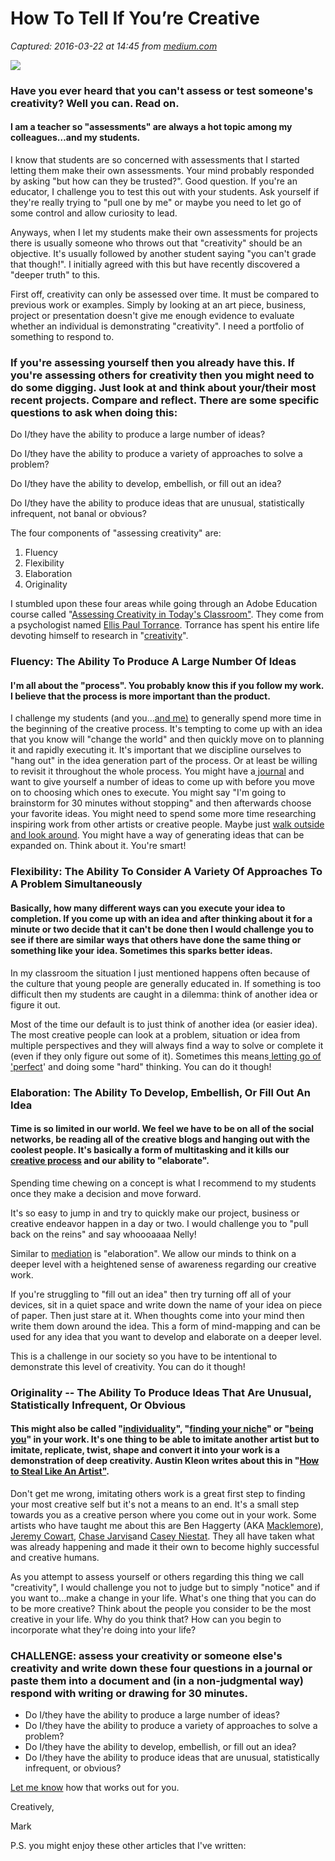 # How To Tell If You’re Creative

_Captured: 2016-03-22 at 14:45 from [medium.com](https://medium.com/@markmaya/how-to-tell-if-you-re-creative-d2077a1f330#.xhozeeevr)_

![](https://cdn-images-2.medium.com/max/800/1*xGU0Gi0I_1xVOtk9pZLuEA.jpeg)

### Have you ever heard that you can't assess or test someone's creativity? Well you can. Read on.

#### I am a teacher so "assessments" are always a hot topic among my colleagues…and my students.

I know that students are so concerned with assessments that I started letting them make their own assessments. Your mind probably responded by asking "but how can they be trusted?". Good question. If you're an educator, I challenge you to test this out with your students. Ask yourself if they're really trying to "pull one by me" or maybe you need to let go of some control and allow curiosity to lead.

Anyways, when I let my students make their own assessments for projects there is usually someone who throws out that "creativity" should be an objective. It's usually followed by another student saying "you can't grade that though!". I initially agreed with this but have recently discovered a "deeper truth" to this.

First off, creativity can only be assessed over time. It must be compared to previous work or examples. Simply by looking at an art piece, business, project or presentation doesn't give me enough evidence to evaluate whether an individual is demonstrating "creativity". I need a portfolio of something to respond to.

### If you're assessing yourself then you already have this. If you're assessing others for creativity then you might need to do some digging. Just look at and think about your/their most recent projects. Compare and reflect. There are some specific questions to ask when doing this:

Do I/they have the ability to produce a large number of ideas?

Do I/they have the ability to produce a variety of approaches to solve a problem?

Do I/they have the ability to develop, embellish, or fill out an idea?

Do I/they have the ability to produce ideas that are unusual, statistically infrequent, not banal or obvious?

The four components of "assessing creativity" are:

  1. Fluency
  2. Flexibility
  3. Elaboration
  4. Originality

I stumbled upon these four areas while going through an Adobe Education course called "[Assessing Creativity in Today's Classroom"](http://edex.adobe.com/professional-development/workshop/creativity-assess/). They come from a psychologist named [Ellis Paul Torrance](https://en.wikipedia.org/wiki/Ellis_Paul_Torrance). Torrance has spent his entire life devoting himself to research in "[creativity](http://coe.uga.edu/directory/units/torrance-center)".

### Fluency: The Ability To Produce A Large Number Of Ideas

#### I'm all about the "process". You probably know this if you follow my work. I believe that the process is more important than the product.

I challenge my students (and you…[and me)](http://www.markmayaphoto.com/contact-1/) to generally spend more time in the beginning of the creative process. It's tempting to come up with an idea that you know will "change the world" and then quickly move on to planning it and rapidly executing it. It's important that we discipline ourselves to "hang out" in the idea generation part of the process. Or at least be willing to revisit it throughout the whole process. You might have a[ journal](http://www.markmayaphoto.com/blog/2015/10/5/3-tips-on-moving-forward-with-your-creative-ideas) and want to give yourself a number of ideas to come up with before you move on to choosing which ones to execute. You might say "I'm going to brainstorm for 30 minutes without stopping" and then afterwards choose your favorite ideas. You might need to spend some more time researching inspiring work from other artists or creative people. Maybe just [walk outside and look around](http://markmayaphoto.vsco.co/journal/three-things-growing-a-garden-has-taught-me-creativity). You might have a way of generating ideas that can be expanded on. Think about it. You're smart!

### Flexibility: The Ability To Consider A Variety Of Approaches To A Problem Simultaneously

#### Basically, how many different ways can you execute your idea to completion. If you come up with an idea and after thinking about it for a minute or two decide that it can't be done then I would challenge you to see if there are similar ways that others have done the same thing or something like your idea. Sometimes this sparks better ideas.

In my classroom the situation I just mentioned happens often because of the culture that young people are generally educated in. If something is too difficult then my students are caught in a dilemma: think of another idea or figure it out.

Most of the time our default is to just think of another idea (or easier idea). The most creative people can look at a problem, situation or idea from multiple perspectives and they will always find a way to solve or complete it (even if they only figure out some of it). Sometimes this means[ letting go of 'perfect](http://www.markmayaphoto.com/blog/2015/10/10/how-borderline-personality-disorder-has-helped-my-creativity)' and doing some "hard" thinking. You can do it though!

### Elaboration: The Ability To Develop, Embellish, Or Fill Out An Idea

#### Time is so limited in our world. We feel we have to be on all of the social networks, be reading all of the creative blogs and hanging out with the coolest people. It's basically a form of multitasking and it kills our [creative process](http://www.markmayaphoto.com/blog/2015/10/4/3-things-im-learning-about-the-creative-process) and our ability to "elaborate".

Spending time chewing on a concept is what I recommend to my students once they make a decision and move forward.

It's so easy to jump in and try to quickly make our project, business or creative endeavor happen in a day or two. I would challenge you to "pull back on the reins" and say whoooaaaa Nelly!

Similar to [mediation](http://www.markmayaphoto.com/blog/2015/10/7/im-a-type-a-artist-5-strategies-that-have-helped-me-survive) is "elaboration". We allow our minds to think on a deeper level with a heightened sense of awareness regarding our creative work.

If you're struggling to "fill out an idea" then try turning off all of your devices, sit in a quiet space and write down the name of your idea on piece of paper. Then just stare at it. When thoughts come into your mind then write them down around the idea. This a form of mind-mapping and can be used for any idea that you want to develop and elaborate on a deeper level.

This is a challenge in our society so you have to be intentional to demonstrate this level of creativity. You can do it though!

### Originality -- The Ability To Produce Ideas That Are Unusual, Statistically Infrequent, Or Obvious

#### This might also be called "[individuality](http://www.markmayaphoto.com/long-portraits/)", "[finding your niche](http://www.markmayaphoto.com/musicians/)" or "[being you](http://www.markmayaphoto.com/self-portraits/)" in your work. It's one thing to be able to imitate another artist but to imitate, replicate, twist, shape and convert it into your work is a demonstration of deep creativity. Austin Kleon writes about this in "[How to Steal Like An Artist"](http://austinkleon.com/steal/).

Don't get me wrong, imitating others work is a great first step to finding your most creative self but it's not a means to an end. It's a small step towards you as a creative person where you come out in your work. Some artists who have taught me about this are Ben Haggerty (AKA [Macklemore](http://macklemore.com/)), [Jeremy Cowart](http://jeremycowart.com/), [Chase Jarvis](http://www.chasejarvis.com/)and [Casey Niestat](http://casey.nyc/). They all have taken what was already happening and made it their own to become highly successful and creative humans.

As you attempt to assess yourself or others regarding this thing we call "creativity", I would challenge you not to judge but to simply "notice" and if you want to…make a change in your life. What's one thing that you can do to be more creative? Think about the people you consider to be the most creative in your life. Why do you think that? How can you begin to incorporate what they're doing into your life?

### CHALLENGE: assess your creativity or someone else's creativity and write down these four questions in a journal or paste them into a document and (in a non-judgmental way) respond with writing or drawing for 30 minutes.

  * Do I/they have the ability to produce a large number of ideas?
  * Do I/they have the ability to produce a variety of approaches to solve a problem?
  * Do I/they have the ability to develop, embellish, or fill out an idea?
  * Do I/they have the ability to produce ideas that are unusual, statistically infrequent, or obvious?

[Let me know](http://www.markmayaphoto.com/contact-1/) how that works out for you.

Creatively,

Mark

P.S. you might enjoy these other articles that I've written:
